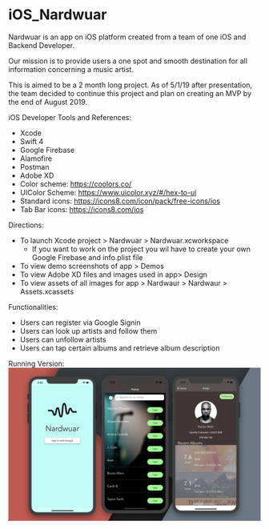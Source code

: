 # iOS_Nardwuar

Nardwuar is an app on iOS platform created from a team of one iOS and Backend Developer.

Our mission is to provide users a one spot and smooth destination for all information concerning a music artist.

This is aimed to be a 2 month long project.
As of 5/1/19 after presentation, the team decided to continue this project and plan on creating an MVP by the end of August 2019.

iOS Developer Tools and References:
- Xcode
- Swift 4
- Google Firebase
- Alamofire
- Postman
- Adobe XD
- Color scheme: https://coolors.co/
- UIColor Scheme: https://www.uicolor.xyz/#/hex-to-ui
- Standard icons: https://icons8.com/icon/pack/free-icons/ios
- Tab Bar icons: https://icons8.com/ios

Directions:
- To launch Xcode project > Nardwuar > Nardwuar.xcworkspace
  - If you want to work on the project you wil have to create your own Google Firebase and info.plist file
- To view demo screenshots of app > Demos
- To view Adobe XD files and images used in app> Design
- To view assets of all images for app > Nardwaur > Nardwaur > Assets.xcassets

Functionalities:
- Users can register via Google Signin
- Users can look up artists and follow them
- Users can unfollow artists
- Users can tap certain albums and retrieve album description

Running Version:
![alt text](https://github.com/RU-Nardwuar/iOS_Nardwuar/blob/master/Demos/version4.png)
